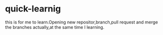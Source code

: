 # quick-learnig
this is for me to learn.Opening new repositor,branch,pull request and merge the branches
actually,at the same time I learning.
